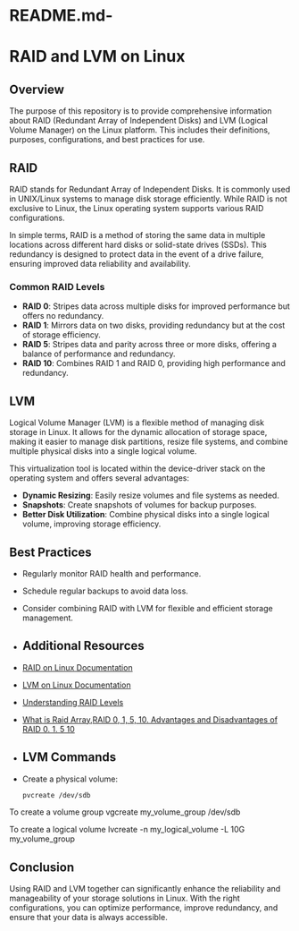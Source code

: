 # README.md-

# RAID and LVM on Linux

## Overview

The purpose of this repository is to provide comprehensive information about RAID (Redundant Array of Independent Disks) and LVM (Logical Volume Manager) on the Linux platform. This includes their definitions, purposes, configurations, and best practices for use.

## RAID

RAID stands for Redundant Array of Independent Disks. It is commonly used in UNIX/Linux systems to manage disk storage efficiently. While RAID is not exclusive to Linux, the Linux operating system supports various RAID configurations.

In simple terms, RAID is a method of storing the same data in multiple locations across different hard disks or solid-state drives (SSDs). This redundancy is designed to protect data in the event of a drive failure, ensuring improved data reliability and availability.

### Common RAID Levels

- **RAID 0**: Stripes data across multiple disks for improved performance but offers no redundancy.
- **RAID 1**: Mirrors data on two disks, providing redundancy but at the cost of storage efficiency.
- **RAID 5**: Stripes data and parity across three or more disks, offering a balance of performance and redundancy.
- **RAID 10**: Combines RAID 1 and RAID 0, providing high performance and redundancy.

## LVM

Logical Volume Manager (LVM) is a flexible method of managing disk storage in Linux. It allows for the dynamic allocation of storage space, making it easier to manage disk partitions, resize file systems, and combine multiple physical disks into a single logical volume.

This virtualization tool is located within the device-driver stack on the operating system and offers several advantages:

- **Dynamic Resizing**: Easily resize volumes and file systems as needed.
- **Snapshots**: Create snapshots of volumes for backup purposes.
- **Better Disk Utilization**: Combine physical disks into a single logical volume, improving storage efficiency.

## Best Practices

- Regularly monitor RAID health and performance.
- Schedule regular backups to avoid data loss.
- Consider combining RAID with LVM for flexible and efficient storage management.

- ## Additional Resources

- [RAID on Linux Documentation](https://www.kernel.org/doc/Documentation/md.txt)
- [LVM on Linux Documentation](https://www.tldp.org/HOWTO/LVM-HOWTO/)
- [Understanding RAID Levels](https://www.ibm.com/docs/en/SSLTBW_1.1.0/com.ibm.storage.ssltbw.doc/sra-raid.html)
- [What is Raid Array,RAID 0, 1, 5, 10. Advantages and Disadvantages of RAID 0. 1. 5 10](https://www.youtube.com/watch?v=MZfRxjEGRj4&t=2s)

- ## LVM Commands

- Create a physical volume:
  ```bash
  pvcreate /dev/sdb

To create a volume group 
vgcreate my_volume_group /dev/sdb

To create a logical volume
lvcreate -n my_logical_volume -L 10G my_volume_group
  

## Conclusion

Using RAID and LVM together can significantly enhance the reliability and manageability of your storage solutions in Linux. With the right configurations, you can optimize performance, improve redundancy, and ensure that your data is always accessible.
